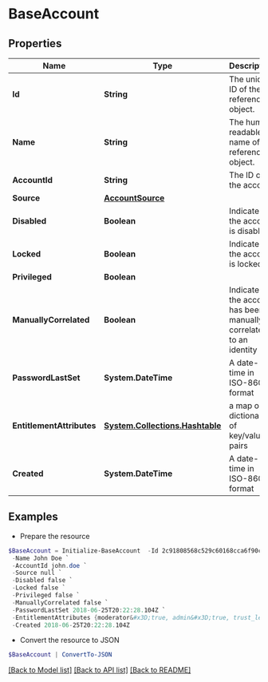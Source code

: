 # BaseAccount
## Properties

Name | Type | Description | Notes
------------ | ------------- | ------------- | -------------
**Id** | **String** | The unique ID of the referenced object. | [optional] 
**Name** | **String** | The human readable name of the referenced object. | [optional] 
**AccountId** | **String** | The ID of the account | [optional] 
**Source** | [**AccountSource**](AccountSource.md) |  | [optional] 
**Disabled** | **Boolean** | Indicates if the account is disabled | [optional] 
**Locked** | **Boolean** | Indicates if the account is locked | [optional] 
**Privileged** | **Boolean** |  | [optional] 
**ManuallyCorrelated** | **Boolean** | Indicates if the account has been manually correlated to an identity | [optional] 
**PasswordLastSet** | **System.DateTime** | A date-time in ISO-8601 format | [optional] 
**EntitlementAttributes** | [**System.Collections.Hashtable**](AnyType.md) | a map or dictionary of key/value pairs | [optional] 
**Created** | **System.DateTime** | A date-time in ISO-8601 format | [optional] 

## Examples

- Prepare the resource
```powershell
$BaseAccount = Initialize-BaseAccount  -Id 2c91808568c529c60168cca6f90c1313 `
 -Name John Doe `
 -AccountId john.doe `
 -Source null `
 -Disabled false `
 -Locked false `
 -Privileged false `
 -ManuallyCorrelated false `
 -PasswordLastSet 2018-06-25T20:22:28.104Z `
 -EntitlementAttributes {moderator&#x3D;true, admin&#x3D;true, trust_level&#x3D;4} `
 -Created 2018-06-25T20:22:28.104Z
```

- Convert the resource to JSON
```powershell
$BaseAccount | ConvertTo-JSON
```

[[Back to Model list]](../README.md#documentation-for-models) [[Back to API list]](../README.md#documentation-for-api-endpoints) [[Back to README]](../README.md)

